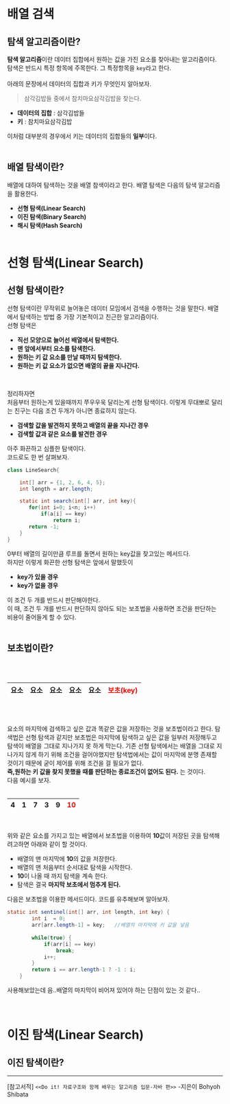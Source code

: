 # **배열 검색**
## **탐색 알고리즘이란?** <br>
**탐색 알고리즘**이란 데이터 집합에서 원하는 값을 가진 요소를 찾아내는 알고리즘이다. 탐색은 반드시 특정 항목에 주목한다. 그 특정항목을 `key`라고 한다. <br><br>
아래의 문장에서 데이터의 집합과 키가 무엇인지 알아보자. <br>

>  삼각김밥들 중에서 참치마요삼각김밥을 찾는다. <br>

- **데이터의 집합** : 삼각김밥들
- **키** : 참치마요삼각김밥

이처럼 대부분의 경우에서 키는 데이터의 집합들의 **일부**이다.  <br><br>

## **배열 탐색이란?** <br>

 배열에 대하여 탐색하는 것을 배열 참색이라고 한다. 배열 탐색은 다음의 탐색 알고리즘을 활용한다.
 - **선형 탐색(Linear Search)**
 - **이진 탐색(Binary Search)**
 - **해시 탐색(Hash Search)**
 <br><br>

 # **선형 탐색(Linear Search)**
 ## **선형 탐색이란?** <br>
 선형 탐색이란 무작위로 늘어놓은 데이터 모임에서 검색을 수행하는 것을 말한다. 배열에서 탐색하는 방법 중 가장 기본적이고 친근한 알고리즘이다. <br>
 선형 탐색은
 - **직선 모양으로 늘어선 배열에서 탐색한다.**
 - **맨 앞에서부터 요소를 탐색한다.**
 - **원하는 키 값 요소를 만날 때까지 탐색한다.**
 - **원하는 키 값 요소가 없으면 배열의 끝을 지나간다.** <br>
 <br>
 
 정리하자면<br>
 처음부터 원하는게 있을때까지 쭈우우욱 달리는게 선형 탐색이다. 이렇게 무대뽀로 달리는 친구는 다음 조건 두개가 아니면 종료하지 않는다. <br>
 - **검색할 값을 발견하지 못하고 배열의 끝을 지나간 경우**
 - **검색할 값과 같은 요소를 발견한 경우**
 
 아주 화끈하고 심플한 탐색이다. <br>
 코드로도 한 번 살펴보자. <br>
 ```java
 class LineSearch{

     int[] arr = {1, 2, 6, 4, 5};
     int length = arr.length;

     static int search(int[] arr, int key){
        for(int i=0; i<n; i++)
            if(a[i] == key)
                return i;
        return -1;
     }
 }
 ```
 0부터 배열의 길이만큼 루프를 돌면서 원하는 key값을 찾고있는 메서드다.<br>
 하지만 이렇게 화끈한 선형 탐색은 앞에서 말했듯이 
 - **key가 있을 경우**
 - **key가 없을 경우**
 
 이 조건 두 개를 반드시 판단해야한다. <br>
 이 때, 조건 두 개를 반드시 판단하지 않아도 되는 보초법을 사용하면 조건을 판단하는 비용이 줄어들게 할 수 있다. <br><br>

 ## **보초법이란?** <br>
 <br><br>

|요소|요소|요소|요소|요소|<span style="color:red">**보초(key)**</span>|
|:---:|:---:|:---:|:---:|:---:|:---:|

<br><br>

 요소의 마지막에 검색하고 싶은 값과 똑같은 값을 저장하는 것을 보초법이라고 한다. 탐색법은 선형 탐색과 같지만 보초법은 마지막에 탐색하고 싶은 값을 일부러 저장해두고 탐색이 배열을 그대로 지나가지 못 하게 막는다. 기존 선형 탐색에서는 배열을 그대로 지나가지 않게 하기 위해 조건을 걸어야했지만 탐색법에서는 값이 마지막에 분명 존재할 것이기 때문에 굳이 제어를 위해 조건을 걸 필요가 없다.  <br>
**즉,원하는 키 값을 찾지 못했을 때를 판단하는 종료조건이 없어도 된다.** 는 것이다.
<br>
다음 예시를 보자.
<br><br>


|4|1|7|3|9|<span style="color:red">**10**</span>|
|:---:|:---:|:---:|:---:|:---:|:---:|

<br>

위와 같은 요소를 가지고 있는 배열에서 보초법을 이용하여 **10**값이 저장된 곳을 탐색해려고하면 아래와 같이 할 것이다.
- 배열의 맨 마지막에 **10**의 값을 저장한다.
- 배열의 맨 처음부터 순서대로 탐색을 시작한다.
- **10**이 나올 때 까지 탐색을 계속 한다.
- 탐색은 결국 **마지막 보초에서 멈추게 된다.**

다음은 보초법을 이용한 메서드이다.
코드를 유추해보며 알아보자.

```java
static int sentinel(int[] arr, int length, int key) {
		int i  = 0;
		arr[arr.length-1] = key;   //배열의 마지막에 키 값을 넣음
		
		while(true) {
			if(arr[i] == key)
				break;
			i++;
		}
		return i == arr.length-1 ? -1 : i;
	}
```

사용해보았는데 음..배열의 마지막이 비어져 있어야 하는 단점이 있는 것 같다..
<br><br><br>

# **이진 탐색(Linear Search)**
 ## **이진 탐색이란?** <br>






 


 


* * *
[참고서적] `<<Do it! 자료구조와 함께 배우는 알고리즘 입문-자바 편>>` -지은이 Bohyoh Shibata
